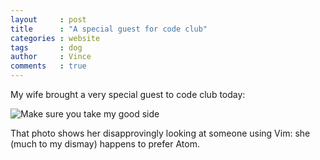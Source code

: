 ```yaml
---
layout     : post
title      : "A special guest for code club"
categories : website
tags       : dog
author     : Vince
comments   : true
---
```


My wife brought a very special guest to code club today:

![Make sure you take my good side](/res/blog_pics/auraya.jpg)

That photo shows her disapprovingly looking at someone using Vim: she (much to my dismay) happens to prefer Atom.
